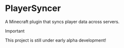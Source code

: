 # PlayerSyncer 
A Minecraft plugin that syncs player data across servers.
> [!IMPORTANT]
> This project is still under early alpha development!
